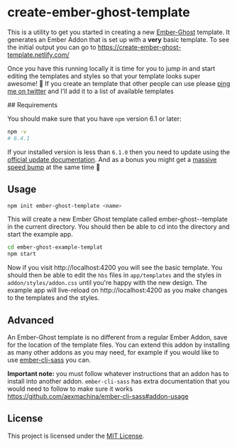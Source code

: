 create-ember-ghost-template
==============================================================================

This is a utility to get you started in creating a new [Ember-Ghost](https://github.com/empress/ember-ghost) template. It generates an Ember Addon that is set up with a **very** basic template. To see the initial output you can go to https://create-ember-ghost-template.netlify.com/

Once you have this running locally it is time for you to jump in and start editing the templates and styles so that your template looks super awesome! 💪 If you create an template that other people can use please [ping me on twitter](https://twitter.com/real_ate) and I'll add it to a list of available templates

## Requirements

You should make sure that you have `npm` version 6.1 or later:

```sh
npm -v
# 6.4.1
```

If your installed version is less than `6.1.0` then you need to update using the [official update documentation](https://docs.npmjs.com/try-the-latest-stable-version-of-npm). And as a bonus you might get a [massive speed bump](https://blog.npmjs.org/post/173240511455/the-new-npm-cli-a-year-in-review-or-what-you) at the same time 🎉

## Usage

```sh
npm init ember-ghost-template <name>
```

This will create a new Ember Ghost template called ember-ghost-<name>-template in the current directory. You should then be able to cd into the directory and start the example app.

```sh
cd ember-ghost-example-templat
npm start
```

Now if you visit http://localhost:4200 you will see the basic template. You should then be able to edit the `hbs` files in `app/templates` and the styles in `addon/styles/addon.css` until you're happy with the new design. The example app will live-reload on http://localhost:4200 as you make changes to the templates and the styles.

## Advanced
An Ember-Ghost template is no different from a regular Ember Addon, save for the location of the template files. You can extend this addon by installing as many other addons as you may need, for example if you would like to use [ember-cli-sass](https://github.com/aexmachina/ember-cli-sass) you can.

**Important note:** you must follow whatever instructions that an addon has to install into another addon. `ember-cli-sass` has extra documentation that you would need to follow to make sure it works https://github.com/aexmachina/ember-cli-sass#addon-usage


License
------------------------------------------------------------------------------

This project is licensed under the [MIT License](LICENSE).
